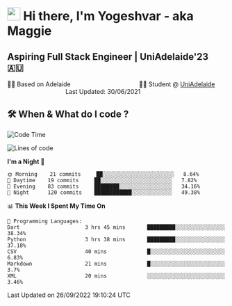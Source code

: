 <h1><img src="https://emojis.slackmojis.com/emojis/images/1531849430/4246/blob-sunglasses.gif?1531849430" width="30"/> Hi there, I'm Yogeshvar - aka Maggie</h1>

## Aspiring Full Stack Engineer | UniAdelaide'23 🇦🇺  
🏂🏻  Based on Adelaide &nbsp;&nbsp;&nbsp;&nbsp;&nbsp;&nbsp;&nbsp;&nbsp;&nbsp;&nbsp;&nbsp;&nbsp;&nbsp;&nbsp;&nbsp;&nbsp;&nbsp;&nbsp;&nbsp;&nbsp;&nbsp;&nbsp;&nbsp;&nbsp;&nbsp;&nbsp;&nbsp;&nbsp;&nbsp;&nbsp;&nbsp;&nbsp;&nbsp;&nbsp;&nbsp;&nbsp;&nbsp;&nbsp;&nbsp;👨‍💻 Student @ [UniAdelaide](https://www.adelaide.edu.au)   &nbsp;&nbsp;&nbsp;&nbsp;&nbsp;&nbsp;&nbsp;&nbsp;&nbsp;&nbsp;&nbsp;&nbsp;&nbsp;&nbsp;&nbsp;&nbsp;&nbsp;&nbsp;&nbsp;&nbsp;&nbsp;&nbsp;&nbsp;&nbsp;&nbsp;&nbsp;&nbsp;&nbsp;&nbsp;&nbsp;&nbsp;&nbsp; &nbsp;Last Updated: 30/06/2021

## 🛠 When & What do I code ?  

<!--START_SECTION:waka-->
![Code Time](http://img.shields.io/badge/Code%20Time-1%2C791%20hrs%204%20mins-blue)

![Lines of code](https://img.shields.io/badge/From%20Hello%20World%20I%27ve%20Written-2%20Million%20lines%20of%20code-blue)

**I'm a Night 🦉** 

```text
🌞 Morning    21 commits     ██░░░░░░░░░░░░░░░░░░░░░░░   8.64% 
🌆 Daytime    19 commits     ██░░░░░░░░░░░░░░░░░░░░░░░   7.82% 
🌃 Evening    83 commits     ████████░░░░░░░░░░░░░░░░░   34.16% 
🌙 Night      120 commits    ████████████░░░░░░░░░░░░░   49.38%

```


📊 **This Week I Spent My Time On** 

```text
💬 Programming Languages: 
Dart                     3 hrs 45 mins       █████████░░░░░░░░░░░░░░░░   38.34% 
Python                   3 hrs 38 mins       █████████░░░░░░░░░░░░░░░░   37.18% 
CSV                      40 mins             █░░░░░░░░░░░░░░░░░░░░░░░░   6.83% 
Markdown                 21 mins             █░░░░░░░░░░░░░░░░░░░░░░░░   3.7% 
XML                      20 mins             ░░░░░░░░░░░░░░░░░░░░░░░░░   3.46%

```


 Last Updated on 26/09/2022 19:10:24 UTC
<!--END_SECTION:waka-->
